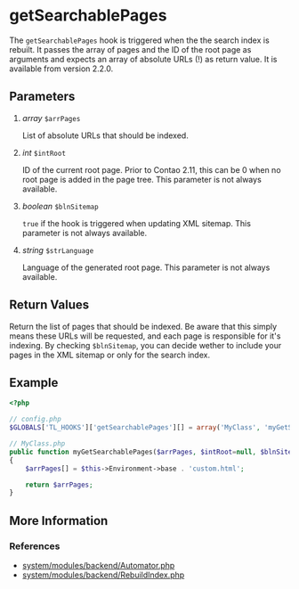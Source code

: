 # getSearchablePages


The `getSearchablePages` hook is triggered when the the search index is rebuilt. It passes the array of pages and the ID of the root page as arguments and expects an array of absolute URLs (!) as return value. It is available from version 2.2.0.


## Parameters 

1. *array* `$arrPages`

	List of absolute URLs that should be indexed.

2. *int* `$intRoot`

	ID of the current root page. Prior to Contao 2.11, this can be 0 when no root page is added in the page tree. This parameter is not always available.

3. *boolean* `$blnSitemap`

	`true` if the hook is triggered when updating XML sitemap. This parameter is not always available.

4. *string* `$strLanguage`

	Language of the generated root page. This parameter is not always available.


## Return Values 

Return the list of pages that should be indexed. Be aware that this simply means these URLs will be requested, and each page is responsible for it's indexing. By checking `$blnSitemap`, you can decide wether to include your pages in the XML sitemap or only for the search index.


## Example 

```php
<?php

// config.php
$GLOBALS['TL_HOOKS']['getSearchablePages'][] = array('MyClass', 'myGetSearchablePages');

// MyClass.php
public function myGetSearchablePages($arrPages, $intRoot=null, $blnSitemap=false, $strLanguage=null)
{
	$arrPages[] = $this->Environment->base . 'custom.html';

    return $arrPages;
}
```


## More Information


### References

- [system/modules/backend/Automator.php](https://github.com/contao/core/blob/2.11.7/system/modules/backend/Automator.php#L119)
- [system/modules/backend/RebuildIndex.php](https://github.com/contao/core/blob/2.11.7/system/modules/backend/RebuildIndex.php#L82)
